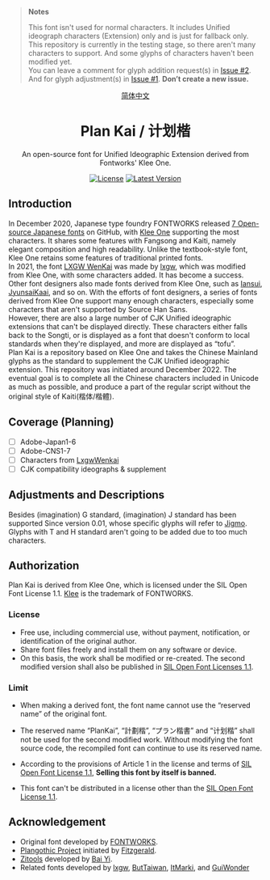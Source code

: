 > **Notes**
> 
> This font isn't used for normal characters. It includes Unified ideograph characters (Extension) only and is just for fallback only.  
> This repository is currently in the testing stage, so there aren't many characters to support. And some glyphs of characters haven't been modified yet.  
> You can leave a comment for glyph addition request(s) in [Issue #2](https://github.com/Des-Magmeta/PlanKai/issues/2). And for glyph adjustment(s) in [Issue #1](https://github.com/Des-Magmeta/PlanKai/issues/1). **Don’t create a new issue.**

<div align="center">

[简体中文](README.md)

# Plan Kai / 计划楷
An open-source font for Unified Ideographic Extension derived from Fontworks' Klee One.

[![License](https://img.shields.io/github/license/Des-Magmeta/PlanKai?style=flat-square)](https://github.com/Des-Magmeta/PlanKai) 
 [![Latest Version](https://img.shields.io/github/release/Des-Magmeta/PlanKai?style=flat-square)](https://github.com/Des-Magmeta/PlanKai/releases/latest)  

</div>

## Introduction

In December 2020, Japanese type foundry FONTWORKS released [7 Open-source Japanese fonts](https://github.com/fontworks-fonts) on GitHub, with [Klee One](https://github.com/fontworks-fonts/Klee) supporting the most characters. It shares some features with Fangsong and Kaiti, namely elegant composition and high readability. Unlike the textbook-style font, Klee One retains some features of traditional printed fonts.  
In 2021, the font [LXGW WenKai](https://github.com/lxgw/LxgwWenKai) was made by [lxgw](https://github.com/lxgw), which was modified from Klee One, with some characters added. It has become a success. Other font designers also made fonts derived from Klee One, such as [Iansui](https://github.com/ButTaiwan/iansui), [JyunsaiKaai](https://github.com/ItMarki/jyunsaikaai), and so on. With the efforts of font designers, a series of fonts derived from Klee One support many enough characters, especially some characters that aren't supported by Source Han Sans.  
However, there are also a large number of CJK Unified ideographic extensions that can't be displayed directly. These characters either falls back to the Songti, or is displayed as a font that doesn't conform to local standards when they're displayed, and more are displayed as “tofu”.  
Plan Kai is a repository based on Klee One and takes the Chinese Mainland glyphs as the standard to supplement the CJK Unified ideographic extension. This repository was initiated around December 2022. The eventual goal is to complete all the Chinese characters included in Unicode as much as possible, and produce a part of the regular script without the original style of Kaiti(楷体/楷體).  

## Coverage (Planning) 

- [ ] Adobe-Japan1-6  
- [ ] Adobe-CNS1-7  
- [ ] Characters from [LxgwWenkai](https://github.com/lxgw/LxgwWenkai)  
- [ ] CJK compatibility ideographs & supplement  

## Adjustments and Descriptions

Besides (imagination) G standard, (imagination) J standard has been supported Since version 0.01, whose specific glyphs will refer to [Jigmo](https://kamichikoichi.github.io/jigmo/). Glyphs with T and H standard aren't going to be added due to too much characters.

## Authorization

Plan Kai is derived from Klee One, which is licensed under the SIL Open Font License 1.1. [Klee](https://github.com/fontworks-fonts/Klee) is the trademark of FONTWORKS.

### License

- Free use, including commercial use, without payment, notification, or identification of the original author.
- Share font files freely and install them on any software or device.
- On this basis, the work shall be modified or re-created. The second modified version shall also be published in [SIL Open Font Licenses 1.1](https://scripts.sil.org/OFL).

### Limit

- When making a derived font, the font name cannot use the “reserved name” of the original font.
- The reserved name “PlanKai”, “計劃楷”, “プラン楷書” and “计划楷” shall not be used for the second modified work. Without modifying the font source code, the recompiled font can continue to use its reserved name.
  
- According to the provisions of Article 1 in the license and terms of [SIL Open Font License 1.1](https://scripts.sil.org/OFL), **Selling this font by itself is banned.**
- This font can't be distributed in a license other than the [SIL Open Font License 1.1](https://scripts.sil.org/OFL).

## Acknowledgement

- Original font developed by [FONTWORKS](http://fontworks.co.jp).
- [Plangothic Project](https://github.com/Fitzgerald-Porthmouth-Koenigsegg/Plangothic-Project) initiated by  [Fitzgerald](https://github.com/Fitzgerald-Porthmouth-Koenigsegg/Plangothic-Project).
- [Zitools](https://zi.tools) developed by [Bai Yi](https://github.com/yi-bai).
- Related fonts developed by [lxgw](https://github.com/lxgw),  [ButTaiwan](https://github.com/ButTaiwan), [ItMarki](https://github.com/ItMarki), and [GuiWonder](https://github.com/GuiWonder/MoonStarsKai)
